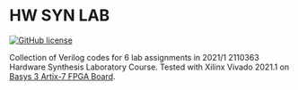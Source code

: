 # HW SYN LAB

[![GitHub license](https://img.shields.io/badge/license-MIT-blue.svg)](https://raw.githubusercontent.com/pepper99/competitive-programming/main/LICENSE)

Collection of Verilog codes for 6 lab assignments in 2021/1 2110363 Hardware Synthesis Laboratory Course.
Tested with Xilinx Vivado 2021.1 on [Basys 3 Artix-7 FPGA Board](https://www.xilinx.com/products/boards-and-kits/1-54wqge.html).
